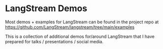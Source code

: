 # LangStream Demos

Most demos + examples for LangStream can be found in the project repo
at https://github.com/LangStream/langstream/tree/main/examples

This is a collection of additional demos for/around LangStream that I have
prepared for talks / presentations / social media.

